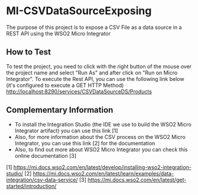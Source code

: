 # MI-CSVDataSourceExposing
The purpose of this project is to expose a CSV File as a data source in a REST API using the WSO2 Micro Integrator

## How to Test
To test the project, you need to click with the right button of the mouse over the project name and select "Run As" and after click on "Run on Micro Integrator".
To execute the Rest API, you can use the following link below (it's configured to execute a GET HTTP Method)
[http://localhost:8290/services/CSVDataSourceDS/Products](http://localhost:8290/services/CSVDataSourceDS/Products)

## Complementary Information
 - To install the Integration Studio (the IDE we use to build the WSO2 Micro Integrator artifact) you can use this link [1]
 - Also, for more information about the CSV process on the WSO2 Micro Integrator, you can use this link [2] for the documentation
 - Also, to find out more about WSO2 Micro Integrator you can check this online documentation [3]

[1] https://mi.docs.wso2.com/en/latest/develop/installing-wso2-integration-studio/
[2] https://mi.docs.wso2.com/en/latest/learn/examples/data-integration/csv-data-service/
[3] https://mi.docs.wso2.com/en/latest/get-started/introduction/
